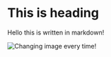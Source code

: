 # This is heading

Hello this is written in markdown!

![Changing image every time!](https://unsplash.it/800/500)
